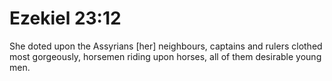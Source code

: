 # Ezekiel 23:12

She doted upon the Assyrians [her] neighbours, captains and rulers clothed most gorgeously, horsemen riding upon horses, all of them desirable young men.